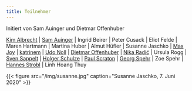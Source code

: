 ```yaml
---
title: Teilnehmer
---
```


Initiert von Sam Auinger und Dietmar Offenhuber

[Kim Albrecht](https://kimalbrecht.com/vis/) | [Sam Auinger](https://samauinger.de) | Ingrid Beirer | Peter Cusack | Eliot Felde | Maren Hartmann | Martina Huber  | Almut Hüfler | Susanne Jaschko | [Max Joy](http://maxjoy.org/projekte/projekte.html) | [katrinem](http://www.katrinem.de/) | [Udo Noll](https://aporee.org) | [Dietmar Offenhuber](https://offenhuber.net) | [Nika Radić](http://nikaradic.com) | Ursula Rogg | [Sven Sappelt](https://www.clb-berlin.de/en/partner/) | [Holger Schulze](http://www.soundstudieslab.org/author/admin/) | [Paul Scraton](https://underagreysky.com/about/) | [Georg Spehr](http://tonophonie.de) |  Zoe Spehr | [Hannes Strobl](https://hannesstrobl.de) | Linh Hoang Thuy

{{< figure src="/img/susanne.jpg" caption="Susanne Jaschko, 7. Juni 2020"  >}}